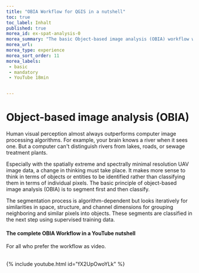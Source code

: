 ```yaml
---
title: "OBIA Workflow for QGIS in a nutshell"
toc: true
toc_label: Inhalt
published: true
morea_id: ex-spat-analysis-0
morea_summary: "The basic Object-based image analysis (OBIA) workflow with QGIS and the OTB processing plugin follows a straightforward approach. This Video shows a very common way."
morea_url: 
morea_type: experience
morea_sort_order: 11
morea_labels:
 - basic
 - mandatory 
 - YouTube 18min


---
```


# Object-based image analysis (OBIA) 

Human visual perception almost always outperforms computer image processing algorithms. For example, your brain knows a river when it sees one. But a computer can't distinguish rivers from lakes, roads, or sewage treatment plants.

Especially with the spatially extreme and spectrally minimal resolution UAV image data, a change in thinking must take place. It makes more sense to think in terms of objects or entities to be identified rather than classifying them in terms of individual pixels. The basic principle of object-based image analysis (OBIA) is to segment first and then classify.

The segmentation process is algorithm-dependent but looks iteratively for similarities in space, structure, and channel dimensions for grouping neighboring and similar pixels into objects. These segments are classified in the next step using supervised training data.


#### The complete OBIA Workflow in a YouTube nutshell

For all who prefer the workflow as video.

<br>
{% include youtube.html id="fX2UpOwoYLk" %}
<br>
